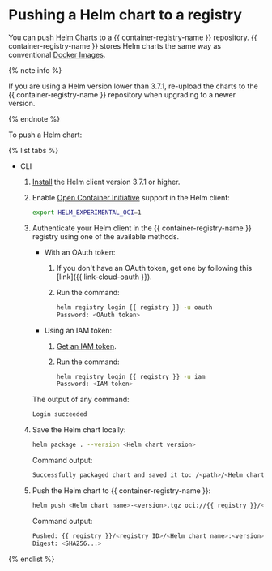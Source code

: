 # Pushing a Helm chart to a registry

You can push [Helm Charts](https://helm.sh/docs/topics/charts/) to a {{ container-registry-name }} repository. {{ container-registry-name }} stores Helm charts the same way as conventional [Docker Images](../../concepts/docker-image.md).

{% note info %}

If you are using a Helm version lower than 3.7.1, re-upload the charts to the {{ container-registry-name }} repository when upgrading to a newer version.

{% endnote %}

To push a Helm chart:

{% list tabs %}

- CLI

   1. [Install](https://helm.sh/ru/docs/intro/install/) the Helm client version 3.7.1 or higher.
   1. Enable [Open Container Initiative](https://opencontainers.org/) support in the Helm client:

      ```bash
      export HELM_EXPERIMENTAL_OCI=1
      ```

   
   1. Authenticate your Helm client in the {{ container-registry-name }} registry using one of the available methods.
      * With an OAuth token:
         1. If you don't have an OAuth token, get one by following this [link]({{ link-cloud-oauth }}).
         1. Run the command:

            ```bash
            helm registry login {{ registry }} -u oauth
            Password: <OAuth token>
            ```

      * Using an IAM token:
         1. [Get an IAM token](../../../iam/operations/iam-token/create.md).
         1. Run the command:

            ```bash
            helm registry login {{ registry }} -u iam
            Password: <IAM token>
            ```

      The output of any command:

      ```bash
      Login succeeded
      ```



   1. Save the Helm chart locally:

      ```bash
      helm package . --version <Helm chart version>
      ```

      Command output:

      ```bash
      Successfully packaged chart and saved it to: /<path>/<Helm chart name>-<version>.tgz
      ```

   1. Push the Helm chart to {{ container-registry-name }}:

      ```bash
      helm push <Helm chart name>-<version>.tgz oci://{{ registry }}/<registry ID>
      ```

      Command output:

      ```bash
      Pushed: {{ registry }}/<registry ID>/<Helm chart name>:<version>
      Digest: <SHA256...>
      ```

{% endlist %}
